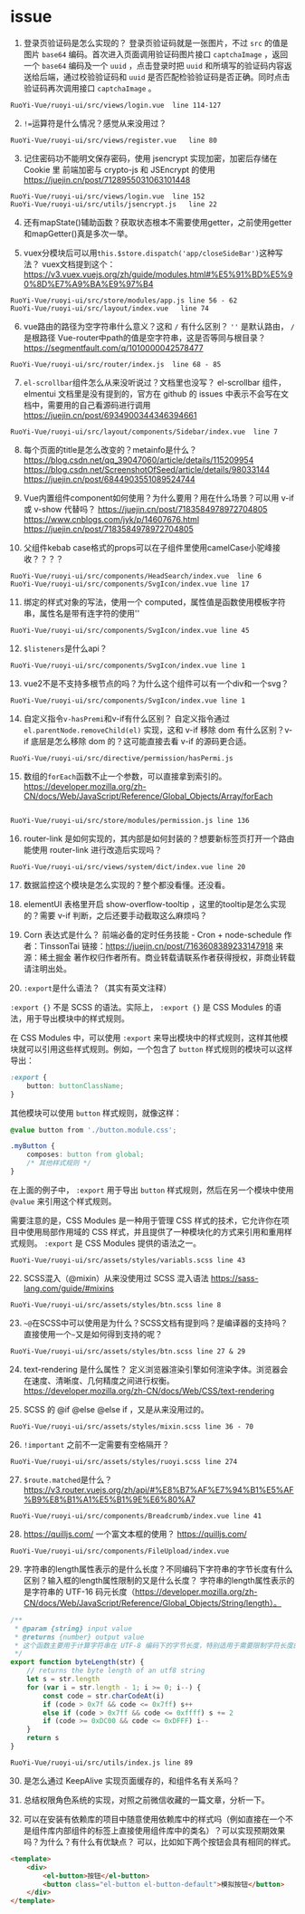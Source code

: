 # issue
01. 登录页验证码是怎么实现的？
登录页验证码就是一张图片，不过 `src` 的值是图片 `base64` 编码。首次进入页面调用验证码图片接口 `captchaImage` ，返回一个 `base64` 编码及一个 `uuid` ，点击登录时把 `uuid` 和所填写的验证码内容返送给后端，通过校验验证码和 `uuid` 是否匹配检验验证码是否正确。同时点击验证码再次调用接口 `captchaImage` 。

```
RuoYi-Vue/ruoyi-ui/src/views/login.vue  line 114-127
```

02. `!=`运算符是什么情况？感觉从来没用过？

```
RuoYi-Vue/ruoyi-ui/src/views/register.vue   line 80
```

03. 记住密码功不能明文保存密码，使用 jsencrypt 实现加密，加密后存储在 Cookie 里
前端加密与 crypto-js 和 JSEncrypt 的使用 
https://juejin.cn/post/7128955031063101448

```
RuoYi-Vue/ruoyi-ui/src/views/login.vue  line 152
RuoYi-Vue/ruoyi-ui/src/utils/jsencrypt.js   line 22
```

04. 还有mapState()辅助函数？获取状态根本不需要使用getter，之前使用getter和mapGetter()真是多次一举。

05. vuex分模块后可以用`this.$store.dispatch('app/closeSideBar')`这种写法？
vuex文档提到这个：https://v3.vuex.vuejs.org/zh/guide/modules.html#%E5%91%BD%E5%90%8D%E7%A9%BA%E9%97%B4

```
RuoYi-Vue/ruoyi-ui/src/store/modules/app.js line 56 - 62
RuoYi-Vue/ruoyi-ui/src/layout/index.vue   line 74
```

06. vue路由的路径为空字符串什么意义？这和 `/` 有什么区别？
`''` 是默认路由， `/` 是根路径
Vue-router中path的值是空字符串，这是否等同与根目录？
https://segmentfault.com/q/1010000042578477

```
RuoYi-Vue/ruoyi-ui/src/router/index.js  line 68 - 85
```

07. `el-scrollbar`组件怎么从来没听说过？文档里也没写？
el-scrollbar 组件，elmentui 文档里是没有提到的，官方在 github 的 issues 中表示不会写在文档中，需要用的自己看源码进行调用
https://juejin.cn/post/6934900344346394661
 

```
RuoYi-Vue/ruoyi-ui/src/layout/components/Sidebar/index.vue  line 7
```

08. 每个页面的title是怎么改变的？metainfo是什么？
https://blog.csdn.net/qq_39047060/article/details/115209954
https://blog.csdn.net/ScreenshotOfSeed/article/details/98033144
https://juejin.cn/post/6844903551089524744

09. Vue内置组件component如何使用？为什么要用？用在什么场景？可以用 v-if 或 v-show 代替吗？
https://juejin.cn/post/7183584978972704805
https://www.cnblogs.com/jyk/p/14607676.html
https://juejin.cn/post/7183584978972704805

10. 父组件kebab case格式的props可以在子组件里使用camelCase小驼峰接收？？？？

```
RuoYi-Vue/ruoyi-ui/src/components/HeadSearch/index.vue  line 6
RuoYi-Vue/ruoyi-ui/src/components/SvgIcon/index.vue line 17
```

11. 绑定的样式对象的写法，使用一个 computed，属性值是函数使用模板字符串，属性名是带有连字符的使用''

```
RuoYi-Vue/ruoyi-ui/src/components/SvgIcon/index.vue line 45
```

12. `$listeners`是什么api？

```
RuoYi-Vue/ruoyi-ui/src/components/SvgIcon/index.vue line 1
```

13. vue2不是不支持多根节点的吗？为什么这个组件可以有一个div和一个svg？

```
RuoYi-Vue/ruoyi-ui/src/components/SvgIcon/index.vue line 1
```

14. 自定义指令`v-hasPremi`和v-if有什么区别？
自定义指令通过 `el.parentNode.removeChild(el)` 实现，这和 v-if 移除 dom 有什么区别？v-if 底层是怎么移除 dom 的？这可能直接去看 v-if 的源码更合适。

```
RuoYi-Vue/ruoyi-ui/src/directive/permission/hasPermi.js
```

15. 数组的`forEach`函数不止一个参数，可以直接拿到索引的。
https://developer.mozilla.org/zh-CN/docs/Web/JavaScript/Reference/Global_Objects/Array/forEach

```

RuoYi-Vue/ruoyi-ui/src/store/modules/permission.js line 136
```

16. router-link 是如何实现的，其内部是如何封装的？想要新标签页打开一个路由能使用 router-link 进行改造后实现吗？

```
RuoYi-Vue/ruoyi-ui/src/views/system/dict/index.vue line 20
```

17. 数据监控这个模块是怎么实现的？整个都没看懂。还没看。

18. elementUI 表格里开启 show-overflow-tooltip ，这里的tooltip是怎么实现的？需要 v-if 判断，之后还要手动截取这么麻烦吗？

19. Corn 表达式是什么？
前端必备的定时任务技能 - Cron + node-schedule
作者：TinssonTai
链接：https://juejin.cn/post/7163608389233147918
来源：稀土掘金
著作权归作者所有。商业转载请联系作者获得授权，非商业转载请注明出处。

21. `:export`是什么语法？（其实有英文注释）

`:export {}` 不是 SCSS 的语法。实际上， `:export {}` 是 CSS Modules 的语法，用于导出模块中的样式规则。

在 CSS Modules 中，可以使用 `:export` 来导出模块中的样式规则，这样其他模块就可以引用这些样式规则。例如，一个包含了 `button` 样式规则的模块可以这样导出：

```css
:export {
    button: buttonClassName;
}
```

其他模块可以使用 `button` 样式规则，就像这样：

```css
@value button from './button.module.css';

.myButton {
    composes: button from global;
    /* 其他样式规则 */
}
```

在上面的例子中， `:export` 用于导出 `button` 样式规则，然后在另一个模块中使用 `@value` 来引用这个样式规则。

需要注意的是，CSS Modules 是一种用于管理 CSS 样式的技术，它允许你在项目中使用局部作用域的 CSS 样式，并且提供了一种模块化的方式来引用和重用样式规则。 `:export` 是 CSS Modules 提供的语法之一。

```
RuoYi-Vue/ruoyi-ui/src/assets/styles/variabls.scss line 43
```

22. SCSS混入（@mixin）从来没使用过
SCSS 混入语法
https://sass-lang.com/guide/#mixins

```
RuoYi-Vue/ruoyi-ui/src/assets/styles/btn.scss line 8
```

23. `~@`在SCSS中可以使用是为什么？SCSS文档有提到吗？是编译器的支持吗？直接使用一个`~`又是如何得到支持的呢？

```
RuoYi-Vue/ruoyi-ui/src/assets/styles/btn.scss line 27 & 29
```

24. text-rendering 是什么属性？
定义浏览器渲染引擎如何渲染字体。浏览器会在速度、清晰度、几何精度之间进行权衡。
https://developer.mozilla.org/zh-CN/docs/Web/CSS/text-rendering

25. SCSS 的 @if @else @else if ，又是从来没用过的。

```
RuoYi-Vue/ruoyi-ui/src/assets/styles/mixin.scss line 36 - 70
```

26. `!important` 之前不一定需要有空格隔开？

```
RuoYi-Vue/ruoyi-ui/src/assets/styles/ruoyi.scss line 274
```

27. `$route.matched`是什么？
https://v3.router.vuejs.org/zh/api/#%E8%B7%AF%E7%94%B1%E5%AF%B9%E8%B1%A1%E5%B1%9E%E6%80%A7

```
RuoYi-Vue/ruoyi-ui/src/components/Breadcrumb/index.vue line 41
```

28. https://quilljs.com/ 一个富文本框的使用？
https://quilljs.com/

```
RuoYi-Vue/ruoyi-ui/src/components/FileUpload/index.vue
```

29. 字符串的length属性表示的是什么长度？不同编码下字符串的字节长度有什么区别？输入框的length属性限制的又是什么长度？
字符串的length属性表示的是字符串的 UTF-16 码元长度（https://developer.mozilla.org/zh-CN/docs/Web/JavaScript/Reference/Global_Objects/String/length）。

```js
/**
 * @param {string} input value
 * @returns {number} output value
 * 这个函数主要用于计算字符串在 UTF-8 编码下的字节长度，特别适用于需要限制字符长度的场景，比如在输入框中限制字符长度或者在处理网络请求时需要限制传输数据的大小。
 */
export function byteLength(str) {
    // returns the byte length of an utf8 string
    let s = str.length
    for (var i = str.length - 1; i >= 0; i--) {
        const code = str.charCodeAt(i)
        if (code > 0x7f && code <= 0x7ff) s++
        else if (code > 0x7ff && code <= 0xffff) s += 2
        if (code >= 0xDC00 && code <= 0xDFFF) i--
    }
    return s
}
```

```
RuoYi-Vue/ruoyi-ui/src/utils/index.js line 89
```

30. 是怎么通过 KeepAlive 实现页面缓存的，和组件名有关系吗？

31. 总结权限角色系统的实现，对照之前微信收藏的一篇文章，分析一下。

32. 可以在安装有依赖库的项目中随意使用依赖库中的样式吗（例如直接在一个不是组件库内部组件的标签上直接使用组件库中的类名）？可以实现预期效果吗？为什么？有什么有优缺点？
可以，比如如下两个按钮会具有相同的样式。

```html
<template>
    <div>
        <el-button>按钮</el-button>
        <button class="el-button el-button-default">模拟按钮</button>
    </div>
</template>
```
